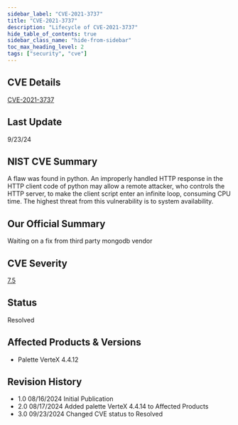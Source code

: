 ```yaml
---
sidebar_label: "CVE-2021-3737"
title: "CVE-2021-3737"
description: "Lifecycle of CVE-2021-3737"
hide_table_of_contents: true
sidebar_class_name: "hide-from-sidebar"
toc_max_heading_level: 2
tags: ["security", "cve"]
---
```


## CVE Details

[CVE-2021-3737](https://nvd.nist.gov/vuln/detail/CVE-2021-3737)

## Last Update

9/23/24

## NIST CVE Summary

A flaw was found in python. An improperly handled HTTP response in the HTTP client code of python may allow a remote
attacker, who controls the HTTP server, to make the client script enter an infinite loop, consuming CPU time. The
highest threat from this vulnerability is to system availability.

## Our Official Summary

Waiting on a fix from third party mongodb vendor

## CVE Severity

[7.5](https://nvd.nist.gov/vuln/detail/CVE-2021-3737)

## Status

Resolved

## Affected Products & Versions

- Palette VerteX 4.4.12

## Revision History

- 1.0 08/16/2024 Initial Publication
- 2.0 08/17/2024 Added palette VerteX 4.4.14 to Affected Products
- 3.0 09/23/2024 Changed CVE status to Resolved
